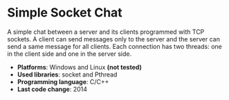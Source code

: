 # Simple Socket Chat

A simple chat between a server and its clients programmed with TCP sockets.
A client can send messages only to the server and the server can send a same message for all clients.
Each connection has two threads: one in the client side and one in the server side.

- __Platforms__: Windows and Linux __(not tested)__
- __Used libraries__: socket and Pthread
- __Programming language__: C/C++
- __Last code change__: 2014
